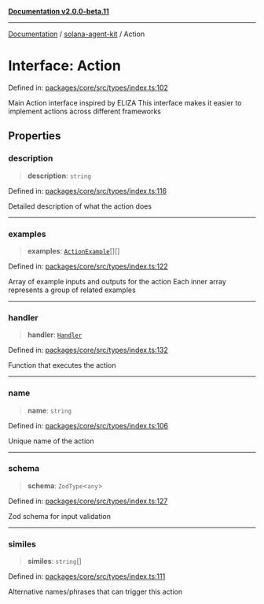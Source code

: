 [**Documentation v2.0.0-beta.11**](../../README.md)

***

[Documentation](../../README.md) / [solana-agent-kit](../README.md) / Action

# Interface: Action

Defined in: [packages/core/src/types/index.ts:102](https://github.com/michaelessiet/solana-agent-kit/blob/d01565d8314c89261231d701336a71dcba5f4bf6/packages/core/src/types/index.ts#L102)

Main Action interface inspired by ELIZA
This interface makes it easier to implement actions across different frameworks

## Properties

### description

> **description**: `string`

Defined in: [packages/core/src/types/index.ts:116](https://github.com/michaelessiet/solana-agent-kit/blob/d01565d8314c89261231d701336a71dcba5f4bf6/packages/core/src/types/index.ts#L116)

Detailed description of what the action does

***

### examples

> **examples**: [`ActionExample`](ActionExample.md)[][]

Defined in: [packages/core/src/types/index.ts:122](https://github.com/michaelessiet/solana-agent-kit/blob/d01565d8314c89261231d701336a71dcba5f4bf6/packages/core/src/types/index.ts#L122)

Array of example inputs and outputs for the action
Each inner array represents a group of related examples

***

### handler

> **handler**: [`Handler`](../type-aliases/Handler.md)

Defined in: [packages/core/src/types/index.ts:132](https://github.com/michaelessiet/solana-agent-kit/blob/d01565d8314c89261231d701336a71dcba5f4bf6/packages/core/src/types/index.ts#L132)

Function that executes the action

***

### name

> **name**: `string`

Defined in: [packages/core/src/types/index.ts:106](https://github.com/michaelessiet/solana-agent-kit/blob/d01565d8314c89261231d701336a71dcba5f4bf6/packages/core/src/types/index.ts#L106)

Unique name of the action

***

### schema

> **schema**: `ZodType`\<`any`\>

Defined in: [packages/core/src/types/index.ts:127](https://github.com/michaelessiet/solana-agent-kit/blob/d01565d8314c89261231d701336a71dcba5f4bf6/packages/core/src/types/index.ts#L127)

Zod schema for input validation

***

### similes

> **similes**: `string`[]

Defined in: [packages/core/src/types/index.ts:111](https://github.com/michaelessiet/solana-agent-kit/blob/d01565d8314c89261231d701336a71dcba5f4bf6/packages/core/src/types/index.ts#L111)

Alternative names/phrases that can trigger this action
